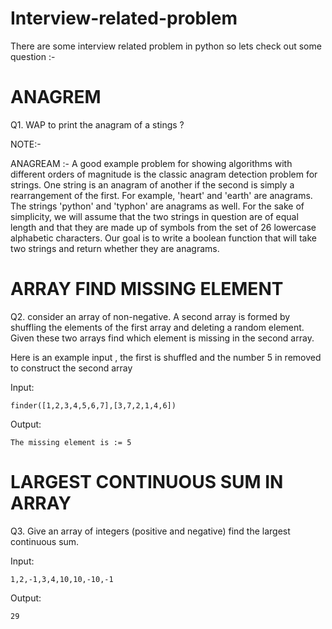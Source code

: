 # Interview-related-problem
There are some interview related problem in python  so lets check out some question :-

# ANAGREM

Q1. WAP to print the anagram of a stings ?

NOTE:- 

ANAGREAM :- A good example problem for showing algorithms with different orders of magnitude is the classic anagram detection problem for strings. One string is an anagram of another if the second is simply a rearrangement of the first. For example, 'heart' and 'earth' are anagrams. The strings 'python' and 'typhon' are anagrams as well. For the sake of simplicity, we will assume that the two strings in question are of equal length and that they are made up of symbols from the set of 26 lowercase alphabetic characters. 
Our goal is to write a boolean function that will take two strings and return whether they are anagrams.

# ARRAY FIND MISSING ELEMENT

Q2. consider  an array of non-negative. A second array is formed by shuffling the elements of the first array and deleting a random element. Given these two arrays find which element is missing in the second array.

Here is an example input , the first is shuffled and the number 5 in removed to  construct the second array 

Input:

    finder([1,2,3,4,5,6,7],[3,7,2,1,4,6])

Output:

    The missing element is := 5

# LARGEST CONTINUOUS SUM IN ARRAY

Q3. Give an array of integers (positive and negative) find the largest continuous sum.

Input:

    1,2,-1,3,4,10,10,-10,-1
    
Output:

    29
